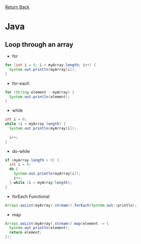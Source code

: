 [Return Back](https://github.com/tomashco/cheat-sheets)

# Java

## Loop through an array

- for
```java
for (int i = 0; i < myArray.length; i++) {
  System.out.println(myArray[i]);
}
```

- for-each
```java
for (String element : myArray) {
  System.out.println(element);
}
```

- while
```java
int i = 0;
while (i < myArray.length) {
  System.out.println(myArray[i]);
  
  i++;
}
```

- do-while
```java
if (myArray.length > 0) {
  int i = 0;
  do {
    System.out.println(myArray[i]);
    i++;
  } while (i < myArray.length);
}
```

- forEach Functional
```java
Arrays.asList(myArray).stream().forEach(System.out::println);
```

- map
```java
Arrays.asList(myArray).stream().map(element -> {
  System.out.println(element);
  return element;
});
```

